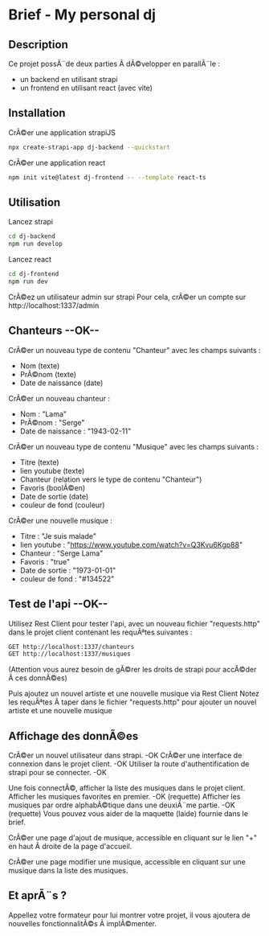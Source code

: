 # Brief - My personal dj

## Description

Ce projet possÃ¨de deux parties Ã  dÃ©velopper en parallÃ¨le :
- un backend en utilisant strapi
- un frontend en utilisant react (avec vite)

## Installation

CrÃ©er une application strapiJS
```bash
npx create-strapi-app dj-backend --quickstart
```

CrÃ©er une application react
```bash
npm init vite@latest dj-frontend -- --template react-ts
```

## Utilisation

Lancez strapi
```bash
cd dj-backend
npm run develop
```

Lancez react
```bash
cd dj-frontend
npm run dev
```

CrÃ©ez un utilisateur admin sur strapi
Pour cela, crÃ©er un compte sur http://localhost:1337/admin

## Chanteurs --OK--

CrÃ©er un nouveau type de contenu "Chanteur" avec les champs suivants :
- Nom (texte)
- PrÃ©nom (texte)
- Date de naissance (date)

CrÃ©er un nouveau chanteur :
- Nom : "Lama"
- PrÃ©nom : "Serge"
- Date de naissance : "1943-02-11"

CrÃ©er un nouveau type de contenu "Musique" avec les champs suivants :
- Titre (texte)
- lien youtube (texte)
- Chanteur (relation vers le type de contenu "Chanteur")
- Favoris (boolÃ©en)
- Date de sortie (date)
- couleur de fond (couleur)

CrÃ©er une nouvelle musique :
- Titre : "Je suis malade"
- lien youtube : "https://www.youtube.com/watch?v=Q3Kvu6Kgp88"
- Chanteur : "Serge Lama"
- Favoris : "true"
- Date de sortie : "1973-01-01"
- couleur de fond : "#134522"

## Test de l'api --OK--

Utilisez Rest Client pour tester l'api, avec un nouveau fichier "requests.http" dans le projet client contenant les requÃªtes suivantes :

```bash
GET http://localhost:1337/chanteurs
GET http://localhost:1337/musiques
```

(Attention vous aurez besoin de gÃ©rer les droits de strapi pour accÃ©der Ã  ces donnÃ©es)

Puis ajoutez un nouvel artiste et une nouvelle musique via Rest Client
Notez les requÃªtes Ã  taper dans le fichier "requests.http" pour ajouter un nouvel artiste et une nouvelle musique

## Affichage des donnÃ©es

CrÃ©er un nouvel utilisateur dans strapi. -OK
CrÃ©er une interface de connexion dans le projet client. -OK
Utiliser la route d'authentification de strapi pour se connecter. -OK

Une fois connectÃ©, afficher la liste des musiques dans le projet client.
Afficher les musiques favorites en premier. -OK (requette)
Afficher les musiques par ordre alphabÃ©tique dans une deuxiÃ¨me partie. -OK (requette)
Vous pouvez vous aider de la maquette (laide) fournie dans le brief.

CrÃ©er une page d'ajout de musique, accessible en cliquant sur le lien "+" en haut Ã  droite de la page d'accueil.

CrÃ©er une page modifier une musique, accessible en cliquant sur une musique dans la liste des musiques.

## Et aprÃ¨s ?

Appellez votre formateur pour lui montrer votre projet, il vous ajoutera de nouvelles fonctionnalitÃ©s Ã  implÃ©menter.